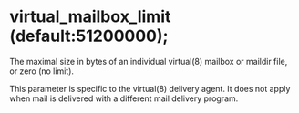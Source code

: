 # virtual_mailbox_limit (default:51200000); 


The maximal size in bytes of an individual virtual(8) mailbox or
maildir file, or zero (no limit).  

 This parameter is specific to the virtual(8) delivery agent.
It does not apply when mail is delivered with a different mail
delivery program.  


